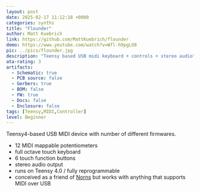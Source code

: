 ```yaml
---
layout: post
date: 2025-02-17 11:12:18 +0000
categories: synths
title: "Flounder"
author: Matt Kuebrich
link: https://github.com/MattKuebrich/flounder
demo: https://www.youtube.com/watch?v=Wfl-h9pgLO8
pic: ../pics/flounder.jpg
description: "Teensy based USB midi keyboard + controls + stereo audio"
ata-rating: 3
artifacts:
  - Schematic: true
  - PCB source: false
  - Gerbers: true
  - BOM: false
  - FW: true
  - Docs: false
  - Enclosure: false
tags: [Teensy,MIDI,Controller]
level: Beginner
---
```


Teensy4-based USB MIDI device with number of different firmwares.

- 12 MIDI mappable potentiometers
- full octave touch keyboard
- 6 touch function buttons
- stereo audio output
- runs on Teensy 4.0 / fully reprogrammable
- conceived as a friend of [Norns]({{site.baseurl}}/synths/norns-shield) but works with anything that supports MIDI over USB